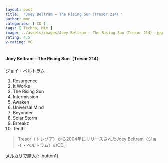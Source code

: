 ```yaml
---
layout: post
title:  "Joey Beltram – The Rising Sun（Tresor 214）"
author: mmr
categories: [ CD ]
tags: [ Techno, Mix ]
image: ../assets/images/Joey Beltram – The Rising Sun（Tresor 214）.jpg
rating: 4.5
v-rating: VG
---
```


#### Joey Beltram – The Rising Sun（Tresor 214）

ジョイ・ベルトラム

1. Resurgence
2. It Works
3. The Rising Sun
4. Intermission
5. Awaken
6. Universal Mind
7. Beyonder
8. Solar Storm
9. Brreakz
10. Tenth

> Tresor（トレゾア）から2004年にリリースされたJoey Beltram（ジョイ・ベルトラム）のCD。

[メルカリで購入](https://jp.mercari.com/item/m38252270171){: .button1}

